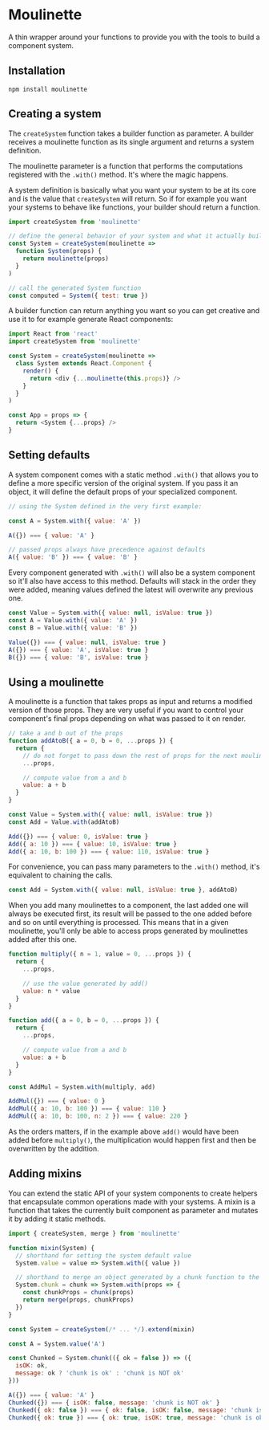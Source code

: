 # Moulinette

A thin wrapper around your functions to provide you with the tools to build a component system.

## Installation

`npm install moulinette`

## Creating a system

The `createSystem` function takes a builder function as parameter.
A builder receives a moulinette function as its single argument and returns a system definition.

The moulinette parameter is a function that performs the computations registered with the `.with()` method. It's where the magic happens.

A system definition is basically what you want your system to be at its core and is the value that `createSystem` will return.
So if for example you want your systems to behave like functions, your builder should return a function.

```js
import createSystem from 'moulinette'

// define the general behavior of your system and what it actually builds
const System = createSystem(moulinette =>
  function System(props) {
    return moulinette(props)
  }
)

// call the generated System function
const computed = System({ test: true })
```

A builder function can return anything you want so you can get creative and use it to for example generate React components:

```js
import React from 'react'
import createSystem from 'moulinette'

const System = createSystem(moulinette =>
  class System extends React.Component {
    render() {
      return <div {...moulinette(this.props)} />
    }
  }
)

const App = props => {
  return <System {...props} />
}
```

## Setting defaults

A system component comes with a static method `.with()` that allows you to define a more specific version of the original system.
If you pass it an object, it will define the default props of your specialized component.

```js
// using the System defined in the very first example:

const A = System.with({ value: 'A' })

A({}) === { value: 'A' }

// passed props always have precedence against defaults
A({ value: 'B' }) === { value: 'B' }
```

Every component generated with `.with()` will also be a system component so it'll also have access to this method. Defaults will stack in the order they were added, meaning values defined the latest will overwrite any previous one.

```js
const Value = System.with({ value: null, isValue: true })
const A = Value.with({ value: 'A' })
const B = Value.with({ value: 'B' })

Value({}) === { value: null, isValue: true }
A({}) === { value: 'A', isValue: true }
B({}) === { value: 'B', isValue: true }

```

## Using a moulinette

A moulinette is a function that takes props as input and returns a modified version of those props. They are very useful if you want to control your component's final props depending on what was passed to it on render.

```js
// take a and b out of the props
function addAtoB({ a = 0, b = 0, ...props }) {
  return {
    // do not forget to pass down the rest of props for the next moulinettes
    ...props,

    // compute value from a and b
    value: a + b
  }
}

const Value = System.with({ value: null, isValue: true })
const Add = Value.with(addAtoB)

Add({}) === { value: 0, isValue: true }
Add({ a: 10 }) === { value: 10, isValue: true }
Add({ a: 10, b: 100 }) === { value: 110, isValue: true }
```

For convenience, you can pass many parameters to the `.with()` method, it's equivalent to chaining the calls.

```js
const Add = System.with({ value: null, isValue: true }, addAtoB)
```

When you add many moulinettes to a component, the last added one will always be executed first, its result will be passed to the one added before and so on until everything is processed.
This means that in a given moulinette, you'll only be able to access props generated by moulinettes added after this one.

```js
function multiply({ n = 1, value = 0, ...props }) {
  return {
    ...props,

    // use the value generated by add()
    value: n * value
  }
}

function add({ a = 0, b = 0, ...props }) {
  return {
    ...props,

    // compute value from a and b
    value: a + b
  }
}

const AddMul = System.with(multiply, add)

AddMul({}) === { value: 0 }
AddMul({ a: 10, b: 100 }) === { value: 110 }
AddMul({ a: 10, b: 100, n: 2 }) === { value: 220 }
```

As the orders matters, if in the example above `add()` would have been added before `multiply()`, the multiplication would happen first and then be overwritten by the addition.

## Adding mixins

You can extend the static API of your system components to create helpers that encapsulate common operations made with your systems.
A mixin is a function that takes the currently built component as parameter and mutates it by adding it static methods.

```js
import { createSystem, merge } from 'moulinette'

function mixin(System) {
  // shorthand for setting the system default value
  System.value = value => System.with({ value })

  // shorthand to merge an object generated by a chunk function to the current props
  System.chunk = chunk => System.with(props => {
    const chunkProps = chunk(props)
    return merge(props, chunkProps)
  })
}

const System = createSystem(/* ... */).extend(mixin)

const A = System.value('A')

const Chunked = System.chunk(({ ok = false }) => ({
  isOK: ok,
  message: ok ? 'chunk is ok' : 'chunk is NOT ok'
}))

A({}) === { value: 'A' }
Chunked({}) === { isOK: false, message: 'chunk is NOT ok' }
Chunked({ ok: false }) === { ok: false, isOK: false, message: 'chunk is NOT ok' }
Chunked({ ok: true }) === { ok: true, isOK: true, message: 'chunk is ok' }
```
